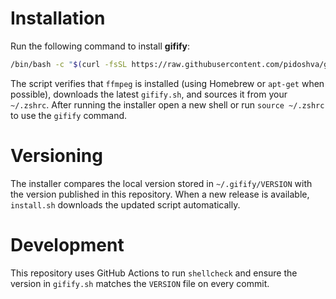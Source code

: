 # Installation

Run the following command to install **gifify**:

```bash
/bin/bash -c "$(curl -fsSL https://raw.githubusercontent.com/pidoshva/gifify/main/install.sh)"
```

The script verifies that `ffmpeg` is installed (using Homebrew or `apt-get` when possible), downloads the latest `gifify.sh`, and sources it from your `~/.zshrc`. After running the installer open a new shell or run `source ~/.zshrc` to use the `gifify` command.

# Versioning

The installer compares the local version stored in `~/.gifify/VERSION` with the version published in this repository. When a new release is available, `install.sh` downloads the updated script automatically.

# Development

This repository uses GitHub Actions to run `shellcheck` and ensure the version in `gifify.sh` matches the `VERSION` file on every commit.

